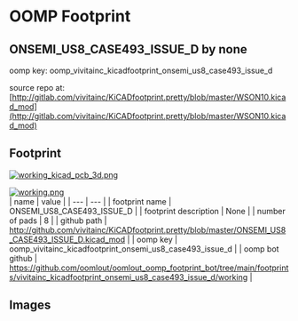 # OOMP Footprint  
## ONSEMI_US8_CASE493_ISSUE_D  by none  
  
oomp key: oomp_vivitainc_kicadfootprint_onsemi_us8_case493_issue_d  
  
source repo at: [http://gitlab.com/vivitainc/KiCADfootprint.pretty/blob/master/WSON10.kicad_mod](http://gitlab.com/vivitainc/KiCADfootprint.pretty/blob/master/WSON10.kicad_mod)  
## Footprint  
  
[![working_kicad_pcb_3d.png](working_kicad_pcb_3d_600.png)](working_kicad_pcb_3d.png)  
  
[![working.png](working_600.png)](working.png)  
| name | value | 
| --- | --- | 
| footprint name | ONSEMI_US8_CASE493_ISSUE_D | 
| footprint description | None | 
| number of pads | 8 | 
| github path | http://github.com/vivitainc/KiCADfootprint.pretty/blob/master/ONSEMI_US8_CASE493_ISSUE_D.kicad_mod | 
| oomp key | oomp_vivitainc_kicadfootprint_onsemi_us8_case493_issue_d | 
| oomp bot github | https://github.com/oomlout/oomlout_oomp_footprint_bot/tree/main/footprints/vivitainc_kicadfootprint_onsemi_us8_case493_issue_d/working | 
## Images  
